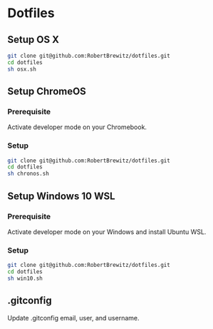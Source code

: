 # Dotfiles

## Setup OS X

```bash
git clone git@github.com:RobertBrewitz/dotfiles.git
cd dotfiles
sh osx.sh
```

## Setup ChromeOS

### Prerequisite

Activate developer mode on your Chromebook.

### Setup

```bash
git clone git@github.com:RobertBrewitz/dotfiles.git
cd dotfiles
sh chronos.sh
```

## Setup Windows 10 WSL

### Prerequisite

Activate developer mode on your Windows and install Ubuntu WSL.

### Setup

```bash
git clone git@github.com:RobertBrewitz/dotfiles.git
cd dotfiles
sh win10.sh
```

## .gitconfig

Update .gitconfig email, user, and username.
